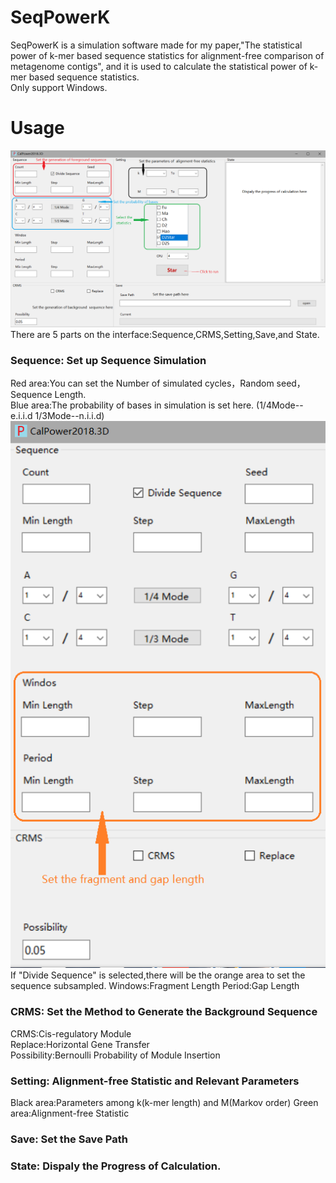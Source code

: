 # SeqPowerK
SeqPowerK is a simulation software made for my paper,"The statistical power of k-mer based sequence statistics for alignment-free comparison of metagenome contigs", and it is used to calculate the statistical power of k-mer based sequence statistics.  
Only support Windows.
# Usage
![](https://github.com/HGDscut/SeqPowerK/blob/master/3.PNG)
There are 5 parts on the interface:Sequence,CRMS,Setting,Save,and State.   
### Sequence: Set up Sequence Simulation
Red area:You can set the Number of simulated cycles，Random seed，Sequence Length.  
Blue area:The probability of bases in simulation is set here. (1/4Mode--e.i.i.d        1/3Mode--n.i.i.d)
![](https://github.com/HGDscut/SeqPowerK/blob/master/4.PNG) 
If "Divide Sequence" is selected,there will be the orange area to set the sequence subsampled.
Windows:Fragment Length
Period:Gap Length
### CRMS: Set the Method to Generate the Background Sequence
CRMS:Cis-regulatory Module  
Replace:Horizontal Gene Transfer  
Possibility:Bernoulli Probability of Module Insertion
### Setting: Alignment-free Statistic and Relevant Parameters
Black area:Parameters among k(k-mer length) and M(Markov order) 
Green area:Alignment-free Statistic
### Save: Set the Save Path
### State: Dispaly the Progress of Calculation.

